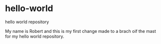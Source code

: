 # hello-world
hello world repository

My name is Robert and this is my first change made to a brach oif the mast for my hello world repository.
